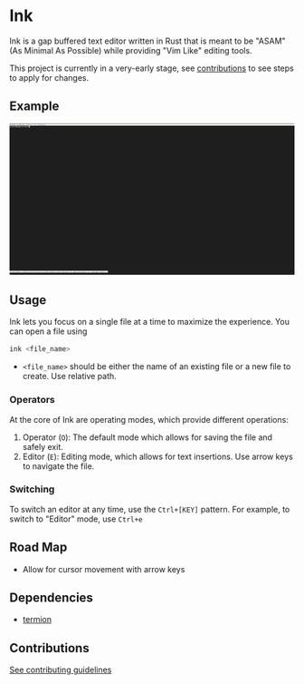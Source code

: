 # Ink

Ink is a gap buffered text editor written in Rust that is meant to be "ASAM" (As Minimal As Possible) while providing "Vim Like" editing tools.

This project is currently in a very-early stage, see [contributions](#contributions) to see steps to apply for changes.

## Example

![Example](./docs/img/Ink%20Example.png)

## Usage

Ink lets you focus on a single file at a time to maximize the experience. You can open a file using

```bash
ink <file_name>
```

- `<file_name>` should be either the name of an existing file or a new file to create. Use relative path.

### Operators

At the core of Ink are operating modes, which provide different operations:

1. Operator (`O`): The default mode which allows for saving the file and safely exit.
2. Editor (`E`): Editing mode, which allows for text insertions. Use arrow keys to navigate the file.

### Switching

To switch an editor at any time, use the `Ctrl+[KEY]` pattern. For example, to switch to "Editor" mode, use `Ctrl+e`

## Road Map

- Allow for cursor movement with arrow keys

## Dependencies

- [termion](https://github.com/redox-os/termion/tree/master)

## Contributions

[See contributing guidelines](/CONTRIBUTING.md#contributing-guildlines)
